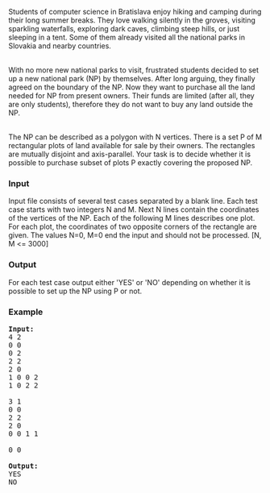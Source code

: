 <p> Students of computer science in Bratislava enjoy hiking and camping during their long summer breaks. They love walking silently in the groves, visiting sparkling waterfalls, exploring dark caves, climbing steep hills, or just sleeping in a tent. Some of them already visited all the national parks in Slovakia and nearby countries. 
<br><br>

With no more new national parks to visit, frustrated students decided to set up a new national park (NP) by themselves. After long arguing, they finally agreed on the boundary of the NP. Now they want to purchase all the land needed for NP from present owners. Their funds are limited (after all, they are only students), therefore they do not want to buy any land outside the NP. <br><br>

The NP can be described as a polygon with N vertices. There is a set P of M rectangular plots of land available for sale by their owners. The rectangles are mutually disjoint and axis-parallel. Your task is to decide whether it is possible to purchase subset of plots P exactly covering the proposed NP. 
<br>
</p>

<h3>Input</h3>
<p>
Input file consists of several test cases separated by a blank line. Each test case starts with two integers N and M. Next N lines contain the coordinates of the vertices of the NP. Each of the following M lines describes one plot. For each plot, the coordinates of two opposite corners of the rectangle are given. The values N=0, M=0 end the input and should not be processed. [N, M &lt;= 3000]
</p>

<h3>Output</h3>
<p>For each test case output either 'YES' or 'NO' depending on whether it is possible to set up the NP using P or not. 
</p>

<h3>Example</h3>

<pre><b>Input:</b>
4 2
0 0
0 2
2 2
2 0
1 0 0 2
1 0 2 2

3 1
0 0
2 2
2 0
0 0 1 1

0 0

<b>Output:</b>
YES
NO

</pre>